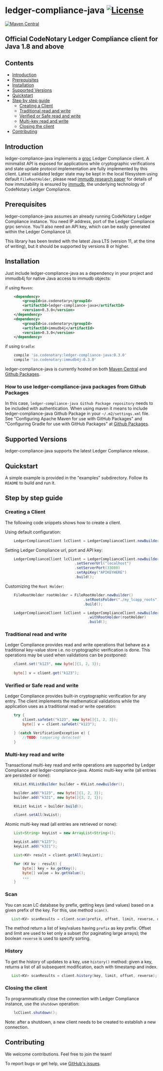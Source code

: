 # ledger-compliance-java [![License](https://img.shields.io/github/license/vchain-us/ledger-compliance-java)](LICENSE)

[![Maven Central](https://img.shields.io/maven-central/v/io.codenotary/ledger-compliance-java.svg?label=Maven%20Central)](https://search.maven.org/search?q=g:%22io.codenotary%22%20AND%20a:%22ledger-compliance-java%22)

## Official CodeNotary Ledger Compliance client for Java 1.8 and above

## Contents

- [Introduction](#introduction)
- [Prerequisites](#prerequisites)
- [Installation](#installation)
- [Supported Versions](#supported-versions)
- [Quickstart](#quickstart)
- [Step by step guide](#step-by-step-guide)
    * [Creating a Client](#creating-a-client)
    * [Traditional read and write](#traditional-read-and-write)
    * [Verified or Safe read and write](#verified-or-safe-read-and-write)
    * [Multi-key read and write](#multi-key-read-and-write)
    * [Closing the client](#closing-the-client)
- [Contributing](#contributing)

## Introduction

ledger-compliance-java implements a [grpc] Ledger Compliance client. A minimalist API is exposed for applications while
cryptographic verifications and state update protocol implementation are fully implemented by this client.
Latest validated ledger state may be kept in the local filesystem using default `FileRootHolder`,
please read [immudb research paper] for details of how immutability is ensured by [immudb], the underlying technology of
CodeNotary Ledger Compliance.

[grpc]: https://grpc.io/
[immudb research paper]: https://immudb.io/
[immudb]: https://immudb.io/

## Prerequisites

ledger-compliance-java assumes an already running CodeNotary Ledger Compliance instance. You need IP address, port 
of the Ledger Compliance grpc service. You'll also need an API key, which can be easily generated within the Ledger 
Compliance UI.

This library has been tested with the latest Java LTS (version 11, at the time of writing), but it should be supported
by versions 8 or higher.

## Installation

Just include ledger-compliance-java as a dependency in your project and immudb4j for native Java access to immudb
objects:

if using `Maven`:
```xml
    <dependency>
        <groupId>io.codenotary</groupId>
        <artifactId>ledger-compliance-java</artifactId>
        <version>0.3.0</version>
    </dependency> 
    <dependency>
        <groupId>io.codenotary</groupId>
        <artifactId>immudb4j</artifactId>
        <version>0.3.0</version>
    </dependency> 
```

if using `Gradle`:
```groovy
    compile 'io.codenotary:ledger-compliance-java:0.3.0'
    compile 'io.codenotary:immudb4j:0.3.0'
```

ledger-compliance-java is currently hosted on both [Maven Central] and [Github Packages].

[Github Packages]: https://docs.github.com/en/packages
[Maven Central]: https://search.maven.org/artifact/io.codenotary/ledger-compliance-java

### How to use ledger-compliance-java packages from Github Packages

In this case, `ledger-compliance-java Github Package repository` needs to be included with authentication.
When using maven it means to include ledger-compliance-java Github Package in your `~/.m2/settings.xml`
file. See "Configuring Apache Maven for use with GitHub Packages" and "Configuring Gradle for use with GitHub Packages" 
at [Github Packages].

## Supported Versions

ledger-compliance-java supports the latest Ledger Compliance release.

## Quickstart

A simple example is provided in the "examples" subdirectory.
Follow its `README` to build and run it.

## Step by step guide

### Creating a Client

The following code snippets shows how to create a client.

Using default configuration:
```java
    LedgerComplianceClient lcClient = LedgerComplianceClient.newBuilder().build();
```

Setting Ledger Compliance url, port and API key:
```java
    LedgerComplianceClient lcClient = LedgerComplianceClient.newBuilder()
                                .setServerUrl("localhost")
                                .setServerPort(33080)
                                .setApiKey("APIKEYHERE")
                                .build();
```

Customizing the `Root Holder`:
```java
    FileRootHolder rootHolder = FileRootHolder.newBuilder()
                                    .setRootsFolder("./my_lcapp_roots")
                                    .build();

    LedgerComplianceClient lcClient = LedgerComplianceClient.newBuilder()
                                      .withRootHolder(rootHolder)
                                      .build();
```

### Traditional read and write

Ledger Compliance provides read and write operations that behave as a traditional
key-value store i.e. no cryptographic verification is done. This operations
may be used when validations can be postponed:

```java
    client.set("k123", new byte[]{1, 2, 3});
    
    byte[] v = client.get("k123");
```

### Verified or Safe read and write

Ledger Compliance provides built-in cryptographic verification for any entry. The client
implements the mathematical validations while the application uses as a traditional
read or write operation:

```java
    try {
        client.safeSet("k123", new byte[]{1, 2, 3});
        byte[] v = client.safeGet("k123");

    } (catch VerificationException e) {
        //TODO: tampering detected!
    }
```

### Multi-key read and write

Transactional multi-key read and write operations are supported by Ledger Compliance and ledger-compliance-java.
Atomic multi-key write (all entries are persisted or none):

```java
    KVList.KVListBuilder builder = KVList.newBuilder();

    builder.add("k123", new byte[]{1, 2, 3});
    builder.add("k321", new byte[]{3, 2, 1});

    KVList kvList = builder.build();

    client.setAll(kvList);
```

Atomic multi-key read (all entries are retrieved or none):

```java
    List<String> keyList = new ArrayList<String>();

    keyList.add("k123");
    keyList.add("k321");

    List<KV> result = client.getAll(keyList);

    for (KV kv : result) {
        byte[] key = kv.getKey();
        byte[] value = kv.getValue();
        ...
    }
```

### Scan
You can scan LC database by prefix, getting keys (and values) based on a given prefix of the key. For this, use method `scan()`.

```java
   List<KV> scanResults = client.scan(prefix, offset, limit, reverse, deep);
```

The method return a list of key/values having `prefix` as key prefix. Offset and limit are used to ket only a subset (for paginating large arrays); the boolean `reverse` is used to specify sorting.

### History

To get the history of updates to a key, use `history()` method: given a key, returns a list of all subsequent modification, each with timestamp and index.

```java
   List<KV> scanResults = client.history(key, limit, offset, reverse);
```

### Closing the client

To programmatically close the connection with Ledger Compliance instance, use the `shutdown` operation:
 
```java
    lcClient.shutdown();
```

Note: after a shutdown, a new client needs to be created to establish a new connection.

## Contributing

We welcome contributions. Feel free to join the team!

To report bugs or get help, use [GitHub's issues].

[GitHub's issues]: https://github.com/vchain-us/ledger-compliance-java

